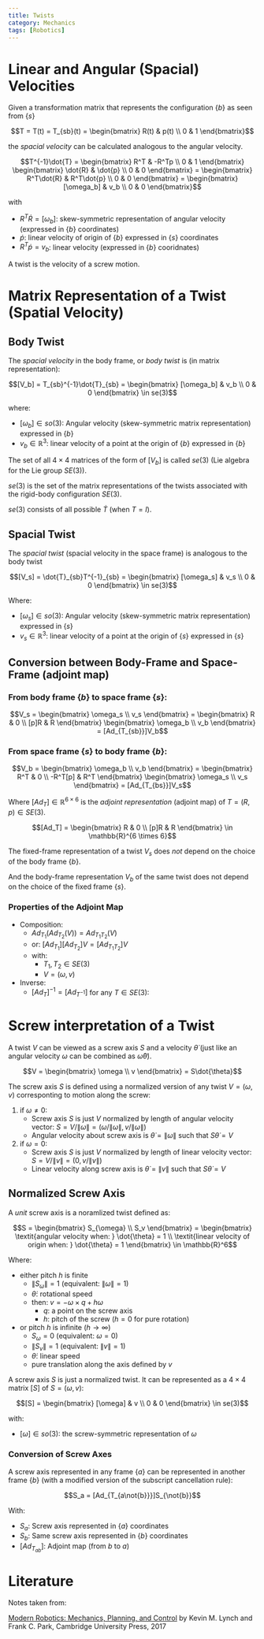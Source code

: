 ```yaml
---
title: Twists
category: Mechanics
tags: [Robotics]
---
```

# Linear and Angular (Spacial) Velocities

Given a transformation matrix that represents the configuration $\{b\}$ as seen from $\{s\}$

$$T = T(t) = T_{sb}(t) = \begin{bmatrix} R(t) & p(t) \\ 0 & 1 \end{bmatrix}$$

the *spacial velocity* can be calculated analogous to the angular velocity.

$$T^{-1}\dot{T} =
\begin{bmatrix}
R^T & -R^Tp \\
0 & 1
\end{bmatrix}
\begin{bmatrix}
\dot{R} & \dot{p} \\
0 & 0
\end{bmatrix} =
\begin{bmatrix}
R^T\dot{R} & R^T\dot{p} \\
0 & 0
\end{bmatrix} =
\begin{bmatrix}
[\omega_b] & v_b \\
0 & 0
\end{bmatrix}$$

with

- $R^T\dot{R} = [\omega_b]$: skew-symmetric representation of angular velocity (expressed in $\{b\}$ coordinates)
- $\dot{p}$: linear velocity of origin of $\{b\}$ expressed in $\{s\}$ coordinates
- $R^T\dot{p} = v_b$: linear velocity (expressed in $\{b\}$ cooridnates)

A twist is the velocity of a screw motion.


# Matrix Representation of a Twist (Spatial Velocity)

## Body Twist

The *spacial velocity* in the body frame, or *body twist* is (in matrix representation):

$$[V_b] = T_{sb}^{-1}\dot{T}_{sb} = 
\begin{bmatrix}
[\omega_b] & v_b \\
0 & 0
\end{bmatrix}
\in se(3)$$

where:

- $[\omega_b] \in so(3)$: Angular velocity (skew-symmetric matrix representation) expressed in $\{b\}$
- $v_b \in \mathbb{R}^3$: linear velocity of a point at the origin of $\{b\}$ expressed in $\{b\}$

The set of all $4 \times 4$ matrices of the form of $[V_b]$ is called $se(3)$ (Lie algebra for the Lie group $SE(3)$).

$se(3)$ is the set of the matrix representations of the twists associated with the rigid-body configuration $SE(3)$.

$se(3)$ consists of all possible $\dot{T}$ (when $T= I$).

## Spacial Twist

The *spacial twist* (spacial velocity in the space frame) is analogous to the body twist 

$$[V_s] = \dot{T}_{sb}T^{-1}_{sb} = 
\begin{bmatrix}
[\omega_s] & v_s \\
0 & 0
\end{bmatrix}
\in se(3)$$

Where:

- $[\omega_s] \in so(3)$: Angular velocity (skew-symmetric matrix representation) expressed in $\{s\}$
- $v_s \in \mathbb{R}^3$: linear velocity of a point at the origin of $\{s\}$ expressed in $\{s\}$

## Conversion between Body-Frame and Space-Frame (adjoint map)


### From body frame $\{b\}$ to space frame $\{s\}$:

$$V_s =
\begin{bmatrix}
\omega_s \\
v_s
\end{bmatrix} =
\begin{bmatrix}
R & 0 \\
[p]R & R
\end{bmatrix}
\begin{bmatrix}
\omega_b \\
v_b
\end{bmatrix} =
[Ad_{T_{sb}}]V_b$$

### From space frame $\{s\}$ to body frame $\{b\}$:

$$V_b =
\begin{bmatrix}
\omega_b \\
v_b
\end{bmatrix} =
\begin{bmatrix}
R^T & 0 \\
-R^T[p] & R^T
\end{bmatrix}
\begin{bmatrix}
\omega_s \\
v_s
\end{bmatrix} =
[Ad_{T_{bs}}]V_s$$

Where $[Ad_T] \in \mathbb{R}^{6 \times 6}$ is the *adjoint representation* (adjoint map) of $T = (R,p) \in SE(3)$.

$$[Ad_T] = \begin{bmatrix}
R & 0 \\
[p]R & R
\end{bmatrix} \in \mathbb{R}^{6 \times 6}$$

The fixed-frame representation of a twist $V_s$ does *not* depend on the choice of the body frame $\{b\}$.

And the body-frame representation $V_b$ of the same twist does not depend on the choice of the fixed frame $\{s\}$.

### Properties of the Adjoint Map

- Composition:
    - $Ad_{T_1}(Ad_{T_2}(V)) = Ad_{T_1T_2}(V)$
    - or: $[Ad_{T_1}][Ad_{T_2}]V = [Ad_{T_1T_2}]V$
    - with:
      - $T_1, T_2 \in SE(3)$
      - $V = (\omega, v)$
- Inverse:
    - $[Ad_T]^{-1} = [Ad_{T^{-1}}]$ for any $T \in SE(3)$:

# Screw interpretation of a Twist

A twist $V$ can be viewed as a screw axis $S$ and a velocity $\dot{\theta}$ (just like an angular velocity $\omega$ can be combined as $\hat{\omega}\dot{\theta}$).

$$V =
\begin{bmatrix}
  \omega \\ v  
\end{bmatrix} =
S\dot{\theta}$$

The screw axis $S$ is defined using a normalized version of any twist $V = (\omega, v)$ corresponting to motion along the screw:

1. if $\omega \neq 0$:
    - Screw axis $S$ is just $V$ normalized by length of angular velocity vector:  $S = V / \left\| \omega \right\| = (\omega/\left\| \omega \right\|, v/\left\| \omega \right\|)$
    - Angular velocity about screw axis is $\dot{\theta} = \left\| \omega \right\|$ such that $S\dot{\theta} = V$
2. if $\omega = 0$:
    - Screw axis $S$ is just $V$ normalized by length of linear velocity vector:  $S = V / \left\| v \right\| = (0, v/\left\| v \right\|)$
    - Linear velocity along screw axis is $\dot{\theta} = \left\| v \right\|$ such that $S\dot{\theta} = V$


## Normalized Screw Axis

A *unit* screw axis is a noramlized twist defined as:

$$S =
\begin{bmatrix}
S_{\omega} \\ S_v
\end{bmatrix} =
\begin{bmatrix}
\textit{angular velocity when: } \dot{\theta} = 1 \\
\textit{linear velocity of origin when: } \dot{\theta} = 1 \end{bmatrix}
\in \mathbb{R}^6$$

Where:

- either pitch $h$ is finite
    - $\left\| S_{\omega} \right\| = 1$ (equivalent: $\left\| \omega \right\| = 1$)
    - $\dot{\theta}$: rotational speed
    - then: $v = -\omega \times q + h\omega$
        - $q$: a point on the screw axis
        - $h$: pitch of the screw ($h=0$ for pure rotation)
- or pitch $h$ is infinite ($h \to \infty$)
    - $S_{\omega} = 0$ (equivalent: $\omega = 0$)
    - $\left\| S_{v} \right\| = 1$ (equivalent: $\left\| v \right\| = 1$)
    - $\dot{\theta}$: linear speed
    - pure translation along the axis defined by $v$

A screw axis $S$ is just a normalized twist. It can be represented as a $4 \times 4$ matrix $[S]$ of $S = (\omega, v)$:


$$[S] =
\begin{bmatrix}
[\omega] & v \\
0 & 0
\end{bmatrix}
\in se(3)$$

with:

- $[\omega] \in so(3)$: the screw-symmetric representation of $\omega$


### Conversion of Screw Axes

A screw axis represented in any frame $\{a\}$ can be represented in another frame $\{b\}$ (with a modified version of the subscript cancellation rule):

$$S_a = [Ad_{T_{a\not{b}}}]S_{\not{b}}$$

With:

- $S_a$: Screw axis represented in $\{a\}$ coordinates
- $S_b$: Same screw axis represented in $\{b\}$ coordinates
- $[Ad_{T_{ab}}]$: Adjoint map (from $b$ to $a$)


# Literature

Notes taken from:

[Modern Robotics: Mechanics, Planning, and Control](http://hades.mech.northwestern.edu/index.php/Modern_Robotics) by Kevin M. Lynch and Frank C. Park, Cambridge University Press, 2017
